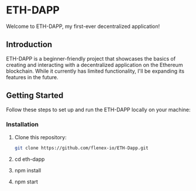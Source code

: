 # ETH-DAPP

Welcome to ETH-DAPP, my first-ever decentralized application!

## Introduction
ETH-DAPP is a beginner-friendly project that showcases the basics of creating and interacting with a decentralized application on the Ethereum blockchain. While it currently has limited functionality, I'll be expanding its features in the future.

## Getting Started
Follow these steps to set up and run the ETH-DAPP locally on your machine:

### Installation
1. Clone this repository:
   ```sh
   git clone https://github.com/flenex-io/ETH-Dapp.git

2. cd eth-dapp

3. npm install

4. npm start
